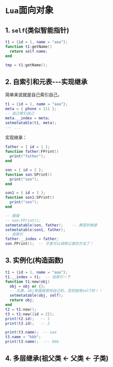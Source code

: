 # `Lua`面向对象

## 1. `self`(类似智能指针)

```lua
t1 = {id = 1, name = "aaa"};
function t1:getName()
  return self.name;
end

tmp = t1:getName();
```

## 2. 自索引和元表---实现继承

简单来说就是自己索引自己。

```lua
t1 = {id = 1, name = "aaa"};
meta = { phone = 111 };
-- 自己索引自己
meta.__index = meta;
setmetatable(t1, meta);
--- ...
```

实现继承：

```lua
father = { id = 1 };
function father:FPrint()
  print("father");
end

son = { id = 2 };
function son:SPrint()
  print("son");
end

son1 = { id = 3 };
function son1:SPrint()
  print("son");
end

-- 报错
-- son:FPrint();
setmetatable(son, father);    -- 典型的继承
setmetatable(son1, father);
-- 自索引
father.__index = father;
son.FPrint();  -- 子类可以调用父类的方法了！
```

## 3. 实例化(构造函数)

```lua
t1 = {id = 1, name = "aaa"};
t1.__index = t1;  -- 自索引一下
function t1:new(obj)
  obj = obj or {};
  -- 元表，obj有值就用他自己的，否则就用self的！！
  setmetatable(obj, self);
  return obj;
end
t2 = t1:new();
t3 = t1:new({id = 2});
print(t2.id);   -- 1
print(t3.id);   -- 2

print(t3.name);  -- aaa
t3.name = "bbb";
print(t3.name);  --- bbb
```

## 4. 多层继承(祖父类 <- 父类 <- 子类)









